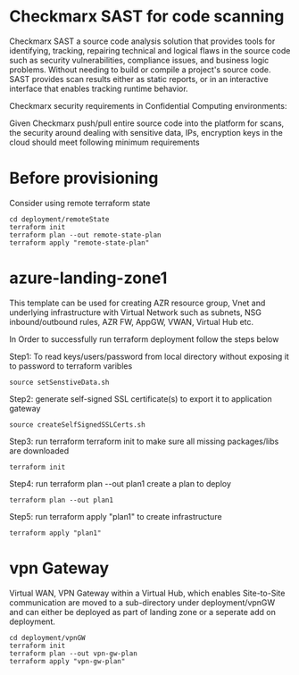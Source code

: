 # Checkmarx SAST for code scanning

Checkmarx SAST a source code analysis solution that provides tools for identifying, tracking, repairing technical and logical flaws in the source code such as security vulnerabilities, compliance issues, and business logic problems. Without needing to build or compile a project's source code. SAST provides scan results either as static reports, or in an interactive interface that enables tracking runtime behavior.

Checkmarx security requirements in Confidential Computing environments:

Given Checkmarx push/pull entire source code into the platform for scans, the security around dealing with sensitive data, IPs, encryption keys in the cloud should meet following minimum requirements


# Before provisioning 

Consider using remote terraform state 

    cd deployment/remoteState
    terraform init
    terraform plan --out remote-state-plan
    terraform apply "remote-state-plan"


# azure-landing-zone1

This template can be used for creating AZR resource group, Vnet and underlying infrastructure with Virtual Network such as subnets, NSG inbound/outbound rules, AZR FW, AppGW, VWAN, Virtual Hub etc.

In Order to successfully run terraform deployment follow the steps below

   Step1: To read keys/users/password from local directory without exposing it to password to terraform varibles

    source setSenstiveData.sh
   Step2: generate self-signed SSL certificate(s) to export it to application gateway

    source createSelfSignedSSLCerts.sh

   Step3: run terraform terraform init to make sure all missing packages/libs are downloaded

    terraform init
   Step4: run terraform plan --out plan1 create a plan to deploy

    terraform plan --out plan1
   Step5: run terraform apply "plan1" to create infrastructure

    terraform apply "plan1"

# vpn Gateway

Virtual WAN, VPN Gateway within a Virtual Hub, which enables Site-to-Site communication are moved to a sub-directory under 
deployment/vpnGW and can either be deployed as part of landing zone or a seperate add on deployment. 

    cd deployment/vpnGW
    terraform init
    terraform plan --out vpn-gw-plan
    terraform apply "vpn-gw-plan"

